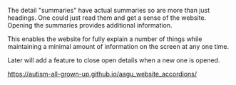 The detail "summaries" have actual summaries so are more than just headings. One could just read them and get a sense of the website. 
Opening the summaries provides additional information.

This enables the website for fully explain a number of things while maintaining a minimal amount of information on the screen
at any one time.

Later will add a feature to close open details when a new one is opened.

https://autism-all-grown-up.github.io/aagu_website_accordions/
